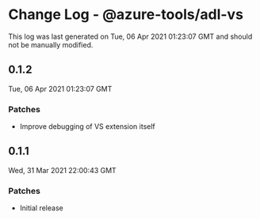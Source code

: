 # Change Log - @azure-tools/adl-vs

This log was last generated on Tue, 06 Apr 2021 01:23:07 GMT and should not be manually modified.

## 0.1.2
Tue, 06 Apr 2021 01:23:07 GMT

### Patches

- Improve debugging of VS extension itself

## 0.1.1
Wed, 31 Mar 2021 22:00:43 GMT

### Patches

- Initial release

